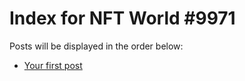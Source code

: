 # Index for NFT World #9971
Posts will be displayed in the order below:

- [Your first post](./001-first.md)

